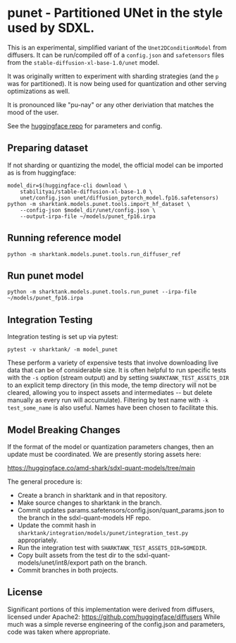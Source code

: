 # punet - Partitioned UNet in the style used by SDXL.

This is an experimental, simplified variant of the `Unet2DConditionModel` from
diffusers. It can be run/compiled off of a `config.json` and `safetensors` files
from the `stable-diffusion-xl-base-1.0/unet` model.

It was originally written to experiment with sharding strategies (and the `p`
was for partitioned). It is now being used for quantization and other serving
optimizations as well.

It is pronounced like "pu-nay" or any other deriviation that matches the
mood of the user.

See the [huggingface repo](https://huggingface.co/stabilityai/stable-diffusion-xl-base-1.0/tree/main/unet)
for parameters and config.

## Preparing dataset

If not sharding or quantizing the model, the official model can be imported
as is from huggingface:

```
model_dir=$(huggingface-cli download \
    stabilityai/stable-diffusion-xl-base-1.0 \
    unet/config.json unet/diffusion_pytorch_model.fp16.safetensors)
python -m sharktank.models.punet.tools.import_hf_dataset \
    --config-json $model_dir/unet/config.json \
    --output-irpa-file ~/models/punet_fp16.irpa
```

## Running reference model

```
python -m sharktank.models.punet.tools.run_diffuser_ref
```

## Run punet model

```
python -m sharktank.models.punet.tools.run_punet --irpa-file ~/models/punet_fp16.irpa
```

## Integration Testing

Integration testing is set up via pytest:

```
pytest -v sharktank/ -m model_punet
```

These perform a variety of expensive tests that involve downloading live data
that can be of considerable size. It is often helpful to run specific tests
with the `-s` option (stream output) and by setting `SHARKTANK_TEST_ASSETS_DIR`
to an explicit temp directory (in this mode, the temp directory will not
be cleared, allowing you to inspect assets and intermediates -- but delete
manually as every run will accumulate). Filtering by test name with
`-k test_some_name` is also useful. Names have been chosen to facilitate this.

## Model Breaking Changes

If the format of the model or quantization parameters changes, then an update
must be coordinated. We are presently storing assets here:

https://huggingface.co/amd-shark/sdxl-quant-models/tree/main

The general procedure is:

* Create a branch in sharktank and in that repository.
* Make source changes to sharktank in the branch.
* Commit updates params.safetensors/config.json/quant_params.json to the
  branch in the sdxl-quant-models HF repo.
* Update the commit hash in `sharktank/integration/models/punet/integration_test.py`
  appropriately.
* Run the integration test with `SHARKTANK_TEST_ASSETS_DIR=SOMEDIR`.
* Copy built assets from the test dir to the sdxl-quant-models/unet/int8/export
  path on the branch.
* Commit branches in both projects.

## License

Significant portions of this implementation were derived from diffusers,
licensed under Apache2: https://github.com/huggingface/diffusers
While much was a simple reverse engineering of the config.json and parameters,
code was taken where appropriate.
